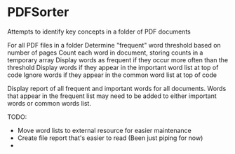 # PDFSorter
Attempts to identify key concepts in a folder of PDF documents

For all PDF files in a folder
  Determine "frequent" word threshold based on number of pages
  Count each word in document, storing counts in a temporary array
  Display words as frequent if they occur more often than the threshold
  Display words if they appear in the important word list at top of code
  Ignore words if they appear in the common word list at top of code
  
Display report of all frequent and important words for all documents. Words that appear in the frequent list may need to be added to either important words or common words list.

TODO:
- Move word lists to external resource for easier maintenance
- Create file report that's easier to read (Been just piping for now)
- 

